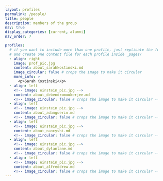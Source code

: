 ```yaml
---
layout: profiles
permalink: /people/
title: people
description: members of the group
nav: true
display_categories: [current, alumni]
nav_order: 7

profiles:
  # if you want to include more than one profile, just replicate the following block
  # and create one content file for each profile inside _pages/
  - align: right
    image: prof_pic.jpg
    content: about_sarahkostinski.md
    image_circular: false # crops the image to make it circular
    more_info: >
      <p>Sarah Kostinski</p>
  - align: left
    <!-- image: einstein_pic.jpg -->
    content: about_debendromookerjee.md
    <!-- image_circular: false # crops the image to make it circular -->
  - align: left
    <!-- image: einstein_pic.jpg -->
    content: about_adamguerin.md
    <!-- image_circular: false # crops the image to make it circular -->
  - align: left
    <!-- image: einstein_pic.jpg -->
    content: about_nancyshi.md
    <!-- image_circular: false # crops the image to make it circular -->
  - align: left
    <!-- image: einstein_pic.jpg -->
    content: about_dylanlane.md
    <!-- image_circular: false # crops the image to make it circular -->
  - align: left
    <!-- image: einstein_pic.jpg -->
    content: about_alfreddrew.md
    <!-- image_circular: false # crops the image to make it circular -->
---
```

